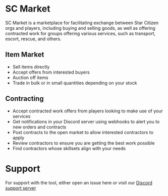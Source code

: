 # SC Market

SC Market is a marketplace for facilitating exchange between Star Citizen orgs and players, including buying and selling goods, as well as offering contracted work for groups offering various services, such as  transport, escort, rescue, and others.

## Item Market

- Sell items directly
- Accept offers from interested buyers
- Auction off items
- Trade in bulk or in small quantities depending on your stock

## Contracting

- Accept contracted work offers from players looking to make use of your services
- Get notifications in your Discord server using webhooks to alert you to new orders and contracts
- Post contracts to the open market to allow interested contractors to apply
- Review contractors to ensure you are getting the best work possible
- Find contractors whose skillsets align with your needs

# Support

For support with the tool, either open an issue here or visit our [Discord support server](https://discord.com/invite/N4Gy8py8J4)
